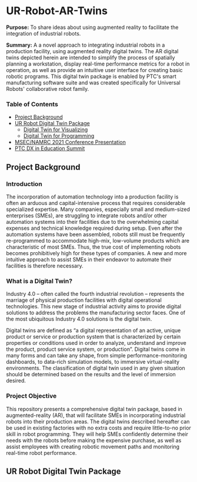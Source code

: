 # UR-Robot-AR-Twins

**Purpose:** To share ideas about using augmented reality to facilitate the integration of industrial robots.

**Summary:** A a novel approach to integrating industrial robots in a production facility, using augmented reality digital twins. The AR digital twins depicted herein are intended to simplify the process of spatially planning a workstation, display real-time performance metrics for a robot in operation, as well as provide an intuitive user interface for creating basic robotic programs. This digital twin package is enabled by PTC's smart manufacturing software suite and was created specifically for Universal Robots' collaborative robot family.

### **Table of Contents**

- [Project Background](#project-background)
- [UR Robot Digital Twin Package](#ur-robot-digital-twin-package)
   - [Digital Twin for Visualizing](#digital-twin-for-visualizing)
   - [Digital Twin for Programming](#digital-twin-for-programming)
- [MSEC/NAMRC 2021 Conference Presentation](#MSEC/NAMRC-2021-conference-presentation)
- [PTC DX in Education Summit](#ptc-dx-ineducation-summit)

## Project Background

### Introduction

The incorporation of automation technology into a production facility is often an arduous and capital-intensive process that requires considerable specialized expertise. Many companies, especially small and medium-sized enterprises (SMEs), are struggling to integrate robots and/or other automation systems into their facilities due to the overwhelming capital expenses and technical knowledge required during setup. Even after the automation systems have been assembled, robots still must be frequently re-programmed to accommodate high-mix, low-volume products which are characteristic of most SMEs. Thus, the true cost of implementing robots becomes prohibitively high for these types of companies. A new and more intuitive approach to assist SMEs in their endeavor to automate their facilities is therefore necessary.

### What is a Digital Twin?

Industry 4.0 – often called the fourth industrial revolution – represents the marriage of physical production facilities with digital operational technologies. This new stage of industrial activity aims to provide digital solutions to address the problems the manufacturing sector faces. One of the most ubiquitous Industry 4.0 solutions is the digital twin.

Digital twins are defined as “a digital representation of an active, unique product or service or production system that is characterized by certain properties or conditions used in order to analyze, understand and improve the product, product service system, or production”. Digital twins come in many forms and can take any shape, from simple performance-monitoring dashboards, to data-rich simulation models, to immersive virtual-reality environments. The classification of digital twin used in any given situation should be determined based on the results and the level of immersion desired.

### Project Objective

This repository presents a comprehensive digital twin package, based in augmented-reality (AR), that will facilitate SMEs in incorporating industrial robots into their production areas. The digital twins described hereafter can be used in existing factories with no extra costs and require little-to-no prior skill in robot programming. They will help SMEs confidently determine their needs with the robots before making the expensive purchase, as well as assist employees with creating robotic movement paths and monitoring real-time robot performance.

## UR Robot Digital Twin Package
